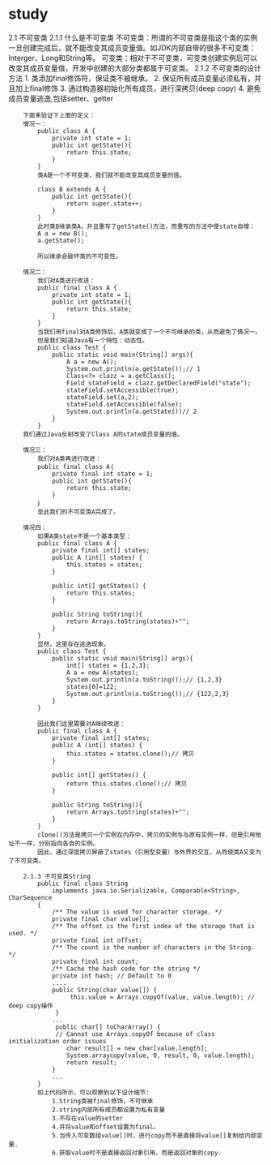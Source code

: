 # study
2.1 不可变类
	2.1.1 什么是不可变类
		不可变类：所谓的不可变类是指这个类的实例一旦创建完成后，就不能改变其成员变量值。如JDK内部自带的很多不可变类：Interger、Long和String等。
    	可变类：相对于不可变类，可变类创建实例后可以改变其成员变量值，开发中创建的大部分类都属于可变类。
	2.1.2 不可变类的设计方法
		1. 类添加final修饰符，保证类不被继承。
		2. 保证所有成员变量必须私有，并且加上final修饰
		3. 通过构造器初始化所有成员，进行深拷贝(deep copy)
		4. 避免成员变量逃逸,包括setter、getter

		下面来验证下上面的定义：
		情况一：
			public class A {
				private int state = 1;
				public int getState(){
					return this.state;
				}
			}
			类A是一个不可变类，我们就不能改变其成员变量的值。

			class B extends A {
				public int getState(){
					return super.state++;
				}
			}
			此时类B继承类A，并且重写了getState()方法，而重写的方法中使state自增：
			A a = new B();
			a.getState();

			所以继承会破坏类的不可变性。

		情况二：
			我们对A类进行改进：
			public final class A {
				private int state = 1;
				public int getState(){
					return this.state;
				}
			}
			当我们用final对A类修饰后，A类就变成了一个不可继承的类，从而避免了情况一。
			但是我们知道Java有一个特性：动态性。
			public class Test {
				public static void main(String[] args){
					A a = new A();
					System.out.println(a.getState());// 1
					Class<?> clazz = a.getClass();
					Field stateField = clazz.getDeclaredField("state");
					stateField.setAccessible(true);
					stateField.set(a,2);
					stateField.setAccessible(false);
					System.out.println(a.getState())// 2
				}
			}
		我们通过Java反射改变了Class A的state成员变量的值。

		情况三：
			我们对A类再进行改进：
			public final class A｛
				private final int state = 1;
				public int getState(){
					return this.state;
				}
			｝
			至此我们的不可变类A完成了。

		情况四：
			如果A类state不是一个基本类型：
			public final class A {
				private final int[] states;
				public A (int[] states) {
					this.states = states;
				}

				public int[] getStates() {
					return this.states;
				}

				public String toString(){
					return Arrays.toString(states)+"";
				}
			}
			显然，这里存在逃逸现象。
			public class Test {
				public static void main(String[] args){
					int[] states = {1,2,3};
					A a = new A(states);
					System.out.println(a.toString());// {1,2,3}
					states[0]=122;
					System.out.println(a.toString());// {122,2,3}
				}
			}

			因此我们这里需要对A继续改进：
			public final class A {
				private final int[] states;
				public A (int[] states) {
					this.states = states.clone();// 拷贝
				}

				public int[] getStates() {
					return this.states.clone();// 拷贝
				}

				public String toString(){
					return Arrays.toString(states)+"";
				}
			}
			clone()方法是拷贝一个实例在内存中，拷贝的实例与与原有实例一样，但是引用地址不一样，分别指向各自的实例。
			因此，通过深度拷贝屏蔽了states（引用型变量）与外界的交互，从而使类A又变为了不可变类。

		2.1.3 不可变类String
			public final class String
			    implements java.io.Serializable, Comparable<String>, CharSequence
			{
			    /** The value is used for character storage. */
			    private final char value[];
			    /** The offset is the first index of the storage that is used. */
			    private final int offset;
			    /** The count is the number of characters in the String. */
			    private final int count;
			    /** Cache the hash code for the string */
			    private int hash; // Default to 0
			    ....
			    public String(char value[]) {
			         this.value = Arrays.copyOf(value, value.length); // deep copy操作
			     }
			    ...
			     public char[] toCharArray() {
			     // Cannot use Arrays.copyOf because of class initialization order issues
			        char result[] = new char[value.length];
			        System.arraycopy(value, 0, result, 0, value.length);
			        return result;
			    }
			    ...
			}
			如上代码所示，可以观察到以下设计细节:
				1.String类被final修饰，不可继承
				2.string内部所有成员都设置为私有变量
				3.不存在value的setter
				4.并将value和offset设置为final。
				5.当传入可变数组value[]时，进行copy而不是直接将value[]复制给内部变量.
				6.获取value时不是直接返回对象引用，而是返回对象的copy.
